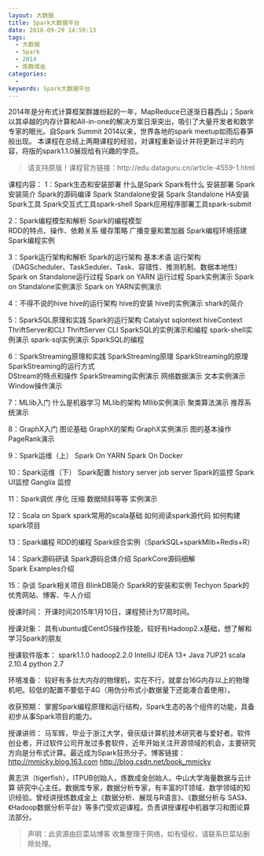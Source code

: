 ```yaml
---
layout: 大数据
title: Spark大数据平台
date: 2018-09-29 14:59:13
tags:
  - 大数据
  - Spark
  - 2014
  - 炼数成金
categories:
  -
keywords: Spark大数据平台
---
```

2014年是分布式计算框架群雄纷起的一年，MapReduce已逐渐日暮西山；Spark以其卓越的内存计算和All-in-one的解决方案日渐突出，吸引了大量开发者和数学专家的眼光。自Spark Summit 2014以来，世界各地的spark meetup如雨后春笋般出现。 本课程在总结上两期课程的经验，对课程重新设计并将更新过半的内容，将版的spark1.1.0展现给有兴趣的学员。

<!-- more -->
<blockquote class="blockquote-center">
请支持原版！课程官方链接：http://edu.dataguru.cn/article-4559-1.html</blockquote>
</blockquote>

课程内容：
1：Spark生态和安装部署
什么是Spark
Spark有什么
安装部署
  Spark安装简介
  Spark的源码编译
  Spark Standalone安装
  Spark Standalone HA安装  
Spark工具
  Spark交互式工具spark-shell
  Spark应用程序部署工具spark-submit

2：Spark编程模型和解析
Spark的编程模型  
  RDD的特点、操作、依赖关系
  缓存策略
  广播变量和累加器
Spark编程环境搭建
Spark编程实例

3：Spark运行架构和解析
Spark的运行架构
  基本术语
  运行架构（DAGScheduler、TaskSeduler、Task、容错性、推测机制、数据本地性）
  Spark on Standalone运行过程
  Spark on YARN 运行过程
Spark实例演示
  Spark on Standalone实例演示
  Spark on YARN实例演示

4：不得不说的hive
hive的运行架构
hive的安装
hive的实例演示
shark的简介

5：SparkSQL原理和实践
Spark的运行架构
  Catalyst
  sqlontext
  hiveContext
ThriftServer和CLI
  ThriftServer
  CLI
SparkSQL的实例演示和编程
  spark-shell实例演示
  spark-sql实例演示
  SparkSQL的编程

6：SparkStreaming原理和实践
SparkStreaming原理
  SparkStreaming的原理
  SparkStreaming的运行方式  
  DStream的特点和操作
SparkStreaming实例演示
  网络数据演示
  文本实例演示
  Window操作演示  

7：MLlib入门
什么是机器学习
MLlib的架构
Mllib实例演示
  聚类算法演示
  推荐系统演示    

8：GraphX入门
图论基础
GraphX的架构
GraphX实例演示
  图的基本操作
  PageRank演示

9：Spark运维（上）
Spark On YARN
Spark On Docker

10：Spark运维（下）
Spark配置
history server
job server
Spark的监控
  Spark UI监控
  Ganglia 监控

11：Spark调优
序化
压缩
数据倾斜等等
实例演示

12：Scala on Spark
spark常用的scala基础
如何阅读spark源代码
如何构建spark项目

13：Spark编程
RDD的编程
Spark综合实例（SparkSQL+sparkMlib+Redis+R）

14：Spark源码研读
Spark源码总体介绍
SparkCore源码细解  
Spark Examples介绍

15：杂谈
Spark相关项目
  BlinkDB简介
  SparkR的安装和实例
  Techyon
Spark的优秀网站、博客、牛人介绍

授课时间：
开课时间2015年1月10日，课程预计为17周时间。

授课对象：
具有ubuntu或CentOS操作技能，较好有Hadoop2.x基础，想了解和学习Spark的朋友

授课软件版本：
spark1.1.0
hadoop2.2.0
IntelliJ IDEA 13+
Java 7UP21
scala 2.10.4
python 2.7

环境准备：
较好有多台大内存的物理机，实在不行，就拿台16G内存以上的物理机吧。较低的配置不要低于4G（用伪分布式小数据量下还能凑合着使用）。

收获预期：
掌握Spark编程原理和运行结构，Spark生态的各个组件的功能，具备初步从事Spark项目的能力。

授课讲师：
马军辉，毕业于浙江大学，骨灰级计算机技术研究者与爱好者。软件创业者，开过软件公司开发过多套软件，近年开始关注开源领域的机会，主要研究方向是分布式计算。最近成为Spark狂热分子。博客链接：http://mmicky.blog.163.com http://blog.csdn.net/book_mmicky

黄志洪（tigerfish），ITPUB创始人，炼数成金创始人。中山大学海量数据与云计算 研究中心主任。数据库专家，数据分析专家，有丰富的IT领域、数学领域的知识经验。曾经讲授炼数成金上《数据分析、展现与R语言》、《数据分析与 SAS》、《Hadoop数据分析平台》等多门受欢迎课程。负责讲授课程中机器学习和图论算法部分。

<blockquote class="blockquote-center">声明：此资源由巨菜站博客 收集整理于网络，如有侵权，请联系巨菜站删除处理。</blockquote>

<div id="jspay" sid="1NaE2Qv3035" style="display:none">1NaE2Qv3035</div>
<script type="text/javascript" src="https://www.fageka.com/j.js"></script>
<script type="text/javascript" src="https://www.fageka.com/f.js" charset="utf-8"></script>
